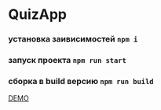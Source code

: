 # QuizApp

### установка заивисимостей `npm i`

### запуск проекта `npm run start`

### сборка в build версию `npm run build`

[DEMO](https://ck44477-bitrix-2.tw1.ru/quiz)
